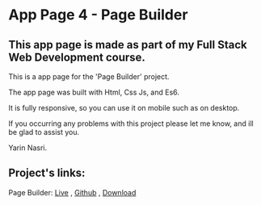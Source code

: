 # App Page 4 - Page Builder

## This app page is made as part of my Full Stack Web Development course.

This is a app page for the 'Page Builder' project.

The app page was built with Html, Css Js, and Es6.

It is fully responsive, so you can use it on mobile such as on desktop.

If you occurring any problems with this project please let me know, and ill be glad to assist you.

Yarin Nasri.

## Project's links:

Page Builder:
[Live](https://yarinnasri.github.io/Page-Builder/) , [Github](https://github.com/Yarinnasri/Page-Builder) , [Download](https://github.com/Yarinnasri/Page-Builder/archive/refs/heads/main.zip)
